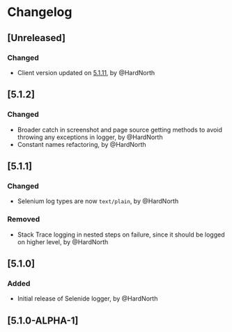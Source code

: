 # Changelog

## [Unreleased]
### Changed
- Client version updated on [5.1.11](https://github.com/reportportal/client-java/releases/tag/5.1.11), by @HardNorth

## [5.1.2]
### Changed
- Broader catch in screenshot and page source getting methods to avoid throwing any exceptions in logger, by @HardNorth
- Constant names refactoring, by @HardNorth

## [5.1.1]
### Changed
- Selenium log types are now `text/plain`, by @HardNorth
### Removed
- Stack Trace logging in nested steps on failure, since it should be logged on higher level, by @HardNorth

## [5.1.0]
### Added
- Initial release of Selenide logger, by @HardNorth

## [5.1.0-ALPHA-1]
